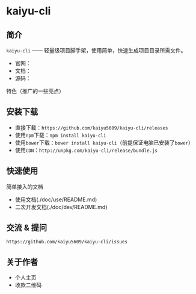 # kaiyu-cli

## 简介

`kaiyu-cli` —— 轻量级项目脚手架，使用简单，快速生成项目目录所需文件。
- 官网：
- 文档：
- 源码：

特色（推广的一些亮点）

## 安装下载

- 直接下载：`https://github.com/kaiyu5609/kaiyu-cli/releases`
- 使用`npm`下载：`npm install kaiyu-cli`
- 使用`bower`下载：`bower install kaiyu-cli`（前提保证电脑已安装了`bower`）
- 使用`CDN`：`http://unpkg.com/kaiyu-cli/release/bundle.js`

## 快速使用

简单接入的文档

- 使用文档(./doc/use/README.md)
- 二次开发文档(./doc/dev/README.md)

## 交流 & 提问
`https://github.com/kaiyu5609/kaiyu-cli/issues`

## 关于作者

- 个人主页
- 收款二维码

